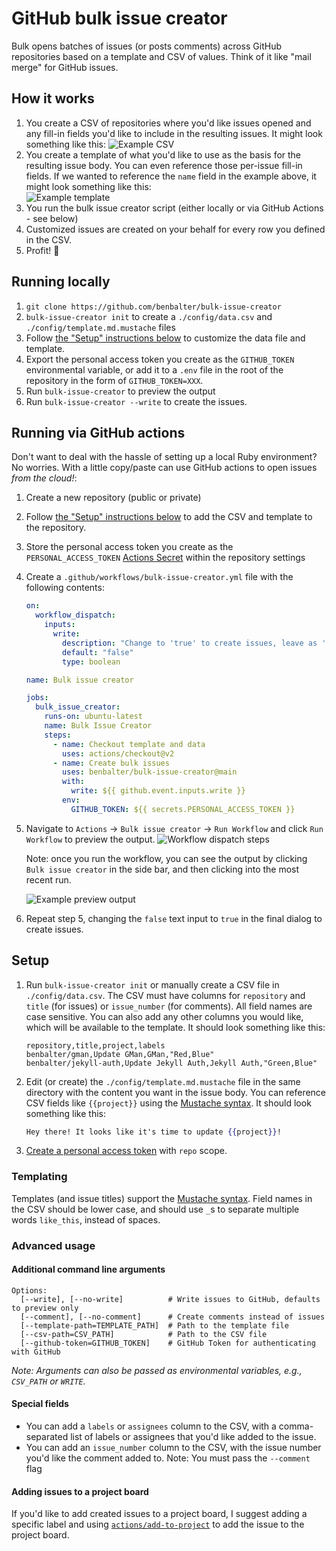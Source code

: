 # GitHub bulk issue creator

Bulk opens batches of issues (or posts comments) across GitHub repositories based on a template and CSV of values. Think of it like "mail merge" for GitHub issues.

## How it works

1. You create a CSV of repositories where you'd like issues opened and any fill-in fields you'd like to include in the resulting issues. It might look something like this:
   ![Example CSV](https://user-images.githubusercontent.com/282759/115310271-86b3ba00-a13b-11eb-9fab-b5a7ac613c42.png)
2. You create a template of what you'd like to use as the basis for the resulting issue body. You can even reference those per-issue fill-in fields. If we wanted to reference the `name` field in the example above, it might look something like this:<br />
   ![Example template](https://user-images.githubusercontent.com/282759/115310395-c11d5700-a13b-11eb-91b5-e1b74beda70d.png)
3. You run the bulk issue creator script (either locally or via GitHub Actions - see below)
4. Customized issues are created on your behalf for every row you defined in the CSV.
5. Profit! :tada:

## Running locally

1. `git clone https://github.com/benbalter/bulk-issue-creator`
2. `bulk-issue-creator init` to create a `./config/data.csv` and `./config/template.md.mustache` files
3. Follow [the "Setup" instructions below](#setup) to customize the data file and template.
4. Export the personal access token you create as the `GITHUB_TOKEN` environmental variable, or add it to a `.env` file in the root of the repository in the form of `GITHUB_TOKEN=XXX`.
5. Run `bulk-issue-creator` to preview the output
6. Run `bulk-issue-creator --write` to create the issues.

## Running via GitHub actions

Don't want to deal with the hassle of setting up a local Ruby environment? No worries. With a little copy/paste can use GitHub actions to open issues *from the cloud!*:

1. Create a new repository (public or private)
2. Follow [the "Setup" instructions below](#setup) to add the CSV and template to the repository.
3. Store the personal access token you create as the `PERSONAL_ACCESS_TOKEN` [Actions Secret](https://docs.github.com/en/actions/reference/encrypted-secrets) within the repository settings
4. Create a `.github/workflows/bulk-issue-creator.yml` file with the following contents:
    ```yml
    on: 
      workflow_dispatch:
        inputs:
          write:
            description: "Change to 'true' to create issues, leave as 'false' to preview output"
            default: "false"
            type: boolean

    name: Bulk issue creator

    jobs:
      bulk_issue_creator:
        runs-on: ubuntu-latest
        name: Bulk Issue Creator
        steps:
          - name: Checkout template and data
            uses: actions/checkout@v2
          - name: Create bulk issues
            uses: benbalter/bulk-issue-creator@main
            with: 
              write: ${{ github.event.inputs.write }}
            env:
              GITHUB_TOKEN: ${{ secrets.PERSONAL_ACCESS_TOKEN }}
    ```
5. Navigate to `Actions` -> `Bulk issue creator` -> `Run Workflow` and click `Run Workflow` to preview the output. 
    ![Workflow dispatch steps](https://user-images.githubusercontent.com/282759/115309898-e8bfef80-a13a-11eb-95c9-dccd8fc16108.png)

    Note: once you run the workflow, you can see the output by clicking `Bulk issue creator` in the side bar, and then clicking into the most recent run.

    ![Example preview output](https://user-images.githubusercontent.com/282759/115309886-e65d9580-a13a-11eb-8211-7db724c6127a.png)
6. Repeat step 5, changing the `false` text input to `true` in the final dialog to create issues.

## Setup

1. Run `bulk-issue-creator init` or manually create a CSV file in `./config/data.csv`. The CSV must have columns for `repository` and `title` (for issues) or `issue_number` (for comments). All field names are case sensitive. You can also add any other columns you would like, which will be available to the template. It should look something like this:
    ```csv
    repository,title,project,labels
    benbalter/gman,Update GMan,GMan,"Red,Blue"
    benbalter/jekyll-auth,Update Jekyll Auth,Jekyll Auth,"Green,Blue"
    ```
2. Edit (or create) the `./config/template.md.mustache` file in the same directory with the content you want in the issue body. You can reference CSV fields like `{{project}}` using the [Mustache syntax](https://mustache.github.io/mustache.5.html). It should look something like this:
    ```mustache
    Hey there! It looks like it's time to update {{project}}!
    ```
3. [Create a personal access token](https://docs.github.com/en/github/authenticating-to-github/creating-a-personal-access-token) with `repo` scope.

### Templating

Templates (and issue titles) support the [Mustache syntax](https://mustache.github.io/mustache.5.html). Field names in the CSV should be lower case, and should use `_`s to separate multiple words `like_this`, instead of spaces.

### Advanced usage

#### Additional command line arguments

```
Options:
  [--write], [--no-write]          # Write issues to GitHub, defaults to preview only
  [--comment], [--no-comment]      # Create comments instead of issues
  [--template-path=TEMPLATE_PATH]  # Path to the template file
  [--csv-path=CSV_PATH]            # Path to the CSV file
  [--github-token=GITHUB_TOKEN]    # GitHub Token for authenticating with GitHub
```

*Note: Arguments can also be passed as environmental variables, e.g., `CSV_PATH` or `WRITE`.* 

#### Special fields

* You can add a `labels` or `assignees` column to the CSV, with a comma-separated list of labels or assignees that you'd like added to the issue.
* You can add an `issue_number` column to the CSV, with the issue number you'd like the comment added to. Note: You must pass the `--comment` flag

#### Adding issues to a project board

If you'd like to add created issues to a project board, I suggest adding a specific label and using [`actions/add-to-project`](https://github.com/actions/add-to-project) to add the issue to the project board.
